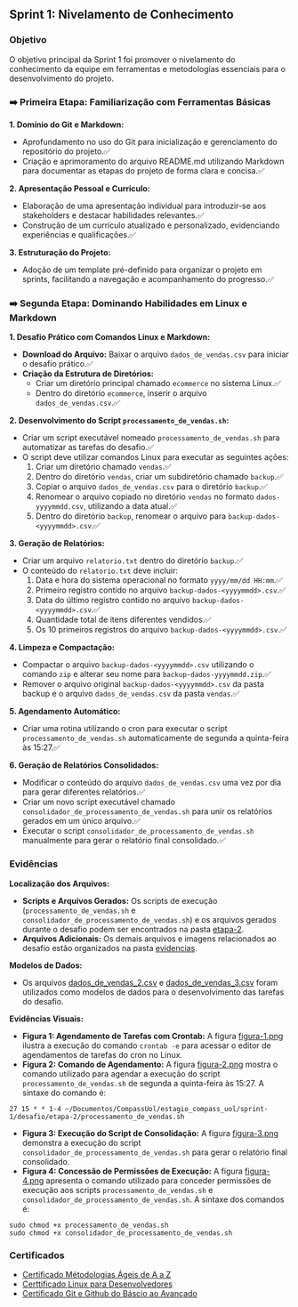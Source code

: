 ## Sprint 1: Nivelamento de Conhecimento

### Objetivo

O objetivo principal da Sprint 1 foi promover o nivelamento do conhecimento da equipe em ferramentas e metodologias essenciais para o desenvolvimento do projeto.

### ➡️ Primeira Etapa: Familiarização com Ferramentas Básicas

**1. Domínio do Git e Markdown:**

* Aprofundamento no uso do Git para inicialização e gerenciamento do repositório do projeto.✅
* Criação e aprimoramento do arquivo README.md utilizando Markdown para documentar as etapas do projeto de forma clara e concisa.✅

**2. Apresentação Pessoal e Curriculo:**

* Elaboração de uma apresentação individual para introduzir-se aos stakeholders e destacar habilidades relevantes.✅
* Construção de um currículo atualizado e personalizado, evidenciando experiências e qualificações.✅

**3. Estruturação do Projeto:**

* Adoção de um template pré-definido para organizar o projeto em sprints, facilitando a navegação e acompanhamento do progresso.✅

### ➡️ Segunda Etapa: Dominando Habilidades em Linux e Markdown

**1. Desafio Prático com Comandos Linux e Markdown:**

* **Download do Arquivo:** Baixar o arquivo `dados_de_vendas.csv` para iniciar o desafio prático.✅
* **Criação da Estrutura de Diretórios:**
    * Criar um diretório principal chamado `ecommerce` no sistema Linux.✅
    * Dentro do diretório `ecommerce`, inserir o arquivo `dados_de_vendas.csv`.✅

**2. Desenvolvimento do Script `processamento_de_vendas.sh`:**

* Criar um script executável nomeado `processamento_de_vendas.sh` para automatizar as tarefas do desafio.✅
* O script deve utilizar comandos Linux para executar as seguintes ações:
    1. Criar um diretório chamado `vendas`.✅
    2. Dentro do diretório `vendas`, criar um subdiretório chamado `backup`.✅
    3. Copiar o arquivo `dados_de_vendas.csv` para o diretório `backup`.✅
    4. Renomear o arquivo copiado no diretório `vendas` no formato `dados-yyyymmdd.csv`, utilizando a data atual.✅
    5. Dentro do diretório `backup`, renomear o arquivo para `backup-dados-<yyyymmdd>.csv`.✅

**3. Geração de Relatórios:**

* Criar um arquivo `relatorio.txt` dentro do diretório `backup`.✅
* O conteúdo do `relatorio.txt` deve incluir:
    1. Data e hora do sistema operacional no formato `yyyy/mm/dd HH:mm`.✅
    2. Primeiro registro contido no arquivo `backup-dados-<yyyymmdd>.csv`.✅
    3. Data do último registro contido no arquivo `backup-dados-<yyyymmdd>.csv`.✅
    4. Quantidade total de itens diferentes vendidos.✅
    5. Os 10 primeiros registros do arquivo `backup-dados-<yyyymmdd>.csv`.✅

**4. Limpeza e Compactação:**

* Compactar o arquivo `backup-dados-<yyyymmdd>.csv` utilizando o comando `zip` e alterar seu nome para `backup-dados-yyyymmdd.zip`.✅
* Remover o arquivo original `backup-dados-<yyyymmdd>.csv` da pasta backup e o arquivo `dados_de_vendas.csv` da pasta `vendas`.✅

**5. Agendamento Automático:**

* Criar uma rotina utilizando o cron para executar o script `processamento_de_vendas.sh` automaticamente de segunda a quinta-feira às 15:27.✅

**6. Geração de Relatórios Consolidados:**

* Modificar o conteúdo do arquivo `dados_de_vendas.csv` uma vez por dia para gerar diferentes relatórios.✅
* Criar um novo script executável chamado `consolidador_de_processamento_de_vendas.sh` para unir os relatórios gerados em um único arquivo.✅
* Executar o script `consolidador_de_processamento_de_vendas.sh` manualmente para gerar o relatório final consolidado.✅

### Evidências

**Localização dos Arquivos:**

* **Scripts e Arquivos Gerados:** Os scripts de execução (`processamento_de_vendas.sh` e `consolidador_de_processamento_de_vendas.sh`) e os arquivos gerados durante o desafio podem ser encontrados na pasta [etapa-2](desafio/etapa-2).
* **Arquivos Adicionais:** Os demais arquivos e imagens relacionados ao desafio estão organizados na pasta [evidencias](evidencias).

**Modelos de Dados:**

* Os arquivos [dados_de_vendas_2.csv](evidencias/dados_de_vendas_2.csv) e [dados_de_vendas_3.csv](evidencias/dados_de_vendas_3.csv) foram utilizados como modelos de dados para o desenvolvimento das tarefas do desafio.

**Evidências Visuais:**

* **Figura 1: Agendamento de Tarefas com Crontab:** A figura [figura-1.png](evidencias/figura-1.png) ilustra a execução do comando `crontab -e` para acessar o editor de agendamentos de tarefas do cron no Linux.
* **Figura 2: Comando de Agendamento:** A figura [figura-2.png](evidencias/figura-2.png) mostra o comando utilizado para agendar a execução do script `processamento_de_vendas.sh` de segunda a quinta-feira às 15:27. A sintaxe do comando é:

```
27 15 * * 1-4 ~/Documentos/CompassUol/estagio_compass_uol/sprint-1/desafio/etapa-2/processamento_de_vendas.sh
```

* **Figura 3: Execução do Script de Consolidação:** A figura [figura-3.png](evidencias/figura-3.png) demonstra a execução do script `consolidador_de_processamento_de_vendas.sh` para gerar o relatório final consolidado.
* **Figura 4: Concessão de Permissões de Execução:** A figura [figura-4.png](evidencias/figura-4.png) apresenta o comando utilizado para conceder permissões de execução aos scripts `processamento_de_vendas.sh` e `consolidador_de_processamento_de_vendas.sh`. A sintaxe dos comandos é:

```
sudo chmod +x processamento_de_vendas.sh
sudo chmod +x consolidador_de_processamento_de_vendas.sh
```

### Certificados

- [Certificado Métodologias Ágeis de A a Z](certificados/certificado-metodologias-ageis.jpg)
- [Certtificado Linux para Desenvolvedores](certificados/certificado-linux-desenvolvedores.jpg)
- [Certificado Git e Github do Báscio ao Avançado](certificados/certificado-git-github.jpg)


